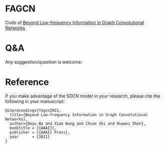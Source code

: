 # FAGCN
Code of [Beyond Low-frequency Information in Graph Convolutional Networks](http://shichuan.org/doc/102.pdf)

# Q&A
Any suggestion/question is welcome.

# Reference
If you make advantage of the SDCN model in your research, please cite the following in your manuscript:

```
@inproceedings{fagcn2021,
  title={Beyond Low-frequency Information in Graph Convolutional Networks},
  author={Deyu Bo and Xiao Wang and Chuan Shi and Huawei Shen},
  booktitle = {{AAAI}},
  publisher = {{AAAI} Press},
  year      = {2021}
}
```
